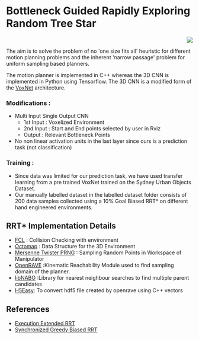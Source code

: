 # Bottleneck Guided Rapidly Exploring Random Tree Star

<div align='right'>
  <img src='images/Flow chart 2(1).png'>
</div>


The aim is to solve the problem of no 'one size fits all' heuristic for different motion planning problems and the inherent 'narrow passage' problem for uniform sampling based planners. 

The motion planner is implemented in C++ whereas the 3D CNN is implemented in Python using Tensorflow. The 3D CNN is a modified form of the [VoxNet](https://www.ri.cmu.edu/pub_files/2015/9/voxnet_maturana_scherer_iros15.pdf) architecture. 

### Modifications :

* Multi Input Single Output CNN 
  * 1st Input : Voxelized Environment
  * 2nd Input : Start and End points selected by user in Rviz
  * Output : Relevant Bottleneck Points
* No non linear activation units in the last layer since ours is a prediction task (not classification)

### Training :

* Since data was limited for our prediction task, we have used transfer learning from a pre trained VoxNet trained on the Sydney Urban Objects Dataset.
* Our manually labelled dataset in the labelled dataset folder consists of 200 data samples collected using a 10% Goal Biased RRT* on different hand engineered environments.

## RRT* Implementation Details 
* [FCL](https://github.com/flexible-collision-library/fcl) : Collision Checking with environment
* [Octomap](https://github.com/OctoMap/octomap) : Data Structure for the 3D Environment
* [Mersenne Twister PRNG](https://github.com/cslarsen/mersenne-twister) : Sampling Random Points in Workspace of Manipulator
* [OpenRAVE](https://github.com/rdiankov/openrave) :Kinematic Reachability Module used to find sampling domain of the planner.
* [libNABO](https://github.com/ethz-asl/libnabo) :Library for nearest neighbour searches to find multiple parent candidates
* [H5Easy](https://github.com/stevenwalton/H5Easy): To convert hdf5 file created by openrave using C++ vectors

## References 
* [Execution Extended RRT](https://link.springer.com/content/pdf/10.1007/978-3-540-45135-8_23.pdf)
* [Synchronized Greedy Biased RRT](https://link.springer.com/content/pdf/10.1007/s12555-011-0417-7.pdf)





